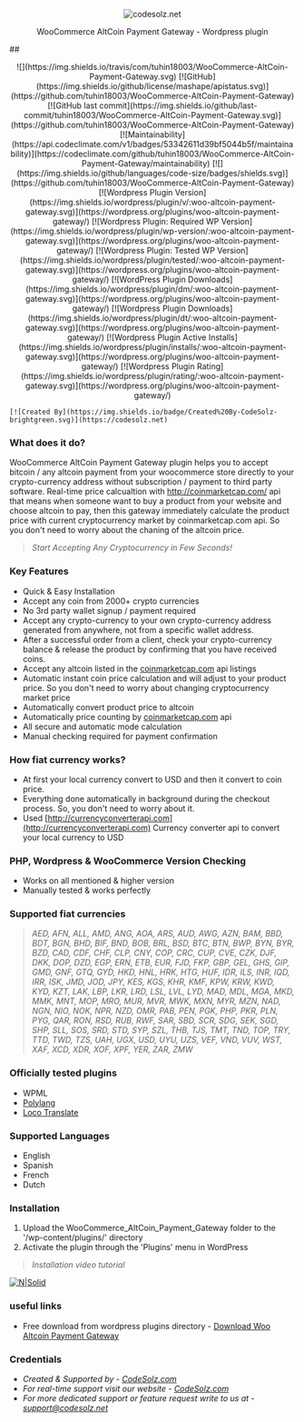<p align="center">
  <img src="https://codesolz.net/wp-content/uploads/2016/11/logo4-hover.png" alt="codesolz.net"/>
</p>

<p align="center">
    WooCommerce AltCoin Payment Gateway - Wordpress plugin
</p>
##&nbsp;

<p align="center">
    ![](https://img.shields.io/travis/com/tuhin18003/WooCommerce-AltCoin-Payment-Gateway.svg) [![GitHub](https://img.shields.io/github/license/mashape/apistatus.svg)](https://github.com/tuhin18003/WooCommerce-AltCoin-Payment-Gateway) [![GitHub last commit](https://img.shields.io/github/last-commit/tuhin18003/WooCommerce-AltCoin-Payment-Gateway.svg)](https://github.com/tuhin18003/WooCommerce-AltCoin-Payment-Gateway) [![Maintainability](https://api.codeclimate.com/v1/badges/53342611d39bf5044b5f/maintainability)](https://codeclimate.com/github/tuhin18003/WooCommerce-AltCoin-Payment-Gateway/maintainability)  [![](https://img.shields.io/github/languages/code-size/badges/shields.svg)](https://github.com/tuhin18003/WooCommerce-AltCoin-Payment-Gateway)<br/>
    [![Wordpress Plugin Version](https://img.shields.io/wordpress/plugin/v/:woo-altcoin-payment-gateway.svg)](https://wordpress.org/plugins/woo-altcoin-payment-gateway/) [![Wordpress Plugin: Required WP Version](https://img.shields.io/wordpress/plugin/wp-version/:woo-altcoin-payment-gateway.svg)](https://wordpress.org/plugins/woo-altcoin-payment-gateway/) [![Wordpress Plugin: Tested WP Version](https://img.shields.io/wordpress/plugin/tested/:woo-altcoin-payment-gateway.svg)](https://wordpress.org/plugins/woo-altcoin-payment-gateway/) [![WordPress Plugin Downloads](https://img.shields.io/wordpress/plugin/dm/:woo-altcoin-payment-gateway.svg)](https://wordpress.org/plugins/woo-altcoin-payment-gateway/) [![Wordpress Plugin Downloads](https://img.shields.io/wordpress/plugin/dt/:woo-altcoin-payment-gateway.svg)](https://wordpress.org/plugins/woo-altcoin-payment-gateway/) [![Wordpress Plugin Active Installs](https://img.shields.io/wordpress/plugin/installs/:woo-altcoin-payment-gateway.svg)](https://wordpress.org/plugins/woo-altcoin-payment-gateway/) [![Wordpress Plugin Rating](https://img.shields.io/wordpress/plugin/rating/:woo-altcoin-payment-gateway.svg)](https://wordpress.org/plugins/woo-altcoin-payment-gateway/)

    [![Created By](https://img.shields.io/badge/Created%20By-CodeSolz-brightgreen.svg)](https://codesolz.net) 
</p>



### What does it do? 

WooCommerce AltCoin Payment Gateway plugin helps you to accept bitcoin / any altcoin payment from your woocommerce store directly to your crypto-currency address without subscription / payment to third party software. Real-time price calcualtion with http://coinmarketcap.com/ api that means when someone want to buy a product from your website and choose altcoin to pay, then this gateway immediately calculate the product price with current cryptocurrency market by coinmarketcap.com api. So you don't need to worry about the chaning of the altcoin price.

> *Start Accepting Any Cryptocurrency  in Few Seconds!*



### Key Features

* Quick & Easy Installation
* Accept any coin from 2000+ crypto currencies
* No 3rd party wallet signup / payment required
* Accept any crypto-currency to your own crypto-currency address generated from anywhere, not from a specific wallet address. 
* After a successful order from a client, check your crypto-currency balance & release the product by confirming that you have received coins.
* Accept any altcoin listed in the [coinmarketcap.com](https://api.coinmarketcap.com/v2/listings/) api listings
* Automatic instant coin price calculation and will adjust to your product price. So you don't need to worry about changing cryptocurrency market price
* Automatically convert product price to altcoin
* Automatically price counting by [coinmarketcap.com](http://coinmarketcap.com/) api
* All secure and automatic mode calculation
* Manual checking required for payment confirmation

### How fiat currency works?
* At first your local currency convert to USD and then it convert to coin price.
* Everything done automatically in background during the checkout process. So, you don't need to worry about it.
* Used [http://currencyconverterapi.com](http://currencyconverterapi.com) Currency converter api to convert your local currency to USD

### PHP, Wordpress & WooCommerce Version Checking
  - Works on all mentioned & higher version
  - Manually tested & works perfectly

### Supported fiat currencies
> *AED, AFN, ALL, AMD, ANG, AOA, ARS, AUD, AWG, AZN, BAM, BBD, BDT, BGN, BHD, BIF, BND, BOB, BRL, BSD, BTC, BTN, BWP, BYN, BYR, BZD, CAD, CDF, CHF, CLP, CNY, COP, CRC, CUP, CVE, CZK, DJF, DKK, DOP, DZD, EGP, ERN, ETB, EUR, FJD, FKP, GBP, GEL, GHS, GIP, GMD, GNF, GTQ, GYD, HKD, HNL, HRK, HTG, HUF, IDR, ILS, INR, IQD, IRR, ISK, JMD, JOD, JPY, KES, KGS, KHR, KMF, KPW, KRW, KWD, KYD, KZT, LAK, LBP, LKR, LRD, LSL, LVL, LYD, MAD, MDL, MGA, MKD, MMK, MNT, MOP, MRO, MUR, MVR, MWK, MXN, MYR, MZN, NAD, NGN, NIO, NOK, NPR, NZD, OMR, PAB, PEN, PGK, PHP, PKR, PLN, PYG, QAR, RON, RSD, RUB, RWF, SAR, SBD, SCR, SDG, SEK, SGD, SHP, SLL, SOS, SRD, STD, SYP, SZL, THB, TJS, TMT, TND, TOP, TRY, TTD, TWD, TZS, UAH, UGX, USD, UYU, UZS, VEF, VND, VUV, WST, XAF, XCD, XDR, XOF, XPF, YER, ZAR, ZMW*

### Officially tested plugins
* WPML
* <a target="_blank" href="https://wordpress.org/plugins/polylang/">Polylang</a>
* <a target="_blank" href="https://wordpress.org/plugins/loco-translate/">Loco Translate</a>

### Supported Languages
* English
* Spanish
* French
* Dutch

### Installation
1. Upload the WooCommerce_AltCoin_Payment_Gateway folder to the '/wp-content/plugins/' directory
2. Activate the plugin through the 'Plugins' menu in WordPress

> *Installation video tutorial*

[![N|Solid](http://img.youtube.com/vi/flzobzwIZ5w/0.jpg)](http://www.youtube.com/watch?v=flzobzwIZ5w)


### useful links
- Free download from wordpress plugins directory - [Download Woo Altcoin Payment Gateway](https://wordpress.org/plugins/woo-altcoin-payment-gateway/)

### Credentials
- *Created & Supported by - [CodeSolz.com](https://codesolz.com/)*
- *For real-time support visit our website - [CodeSolz.com](https://codesolz.com/)*
- *For more dedicated support or feature request write to us at - [support@codesolz.net](mailto:support@codesolz.net)*
